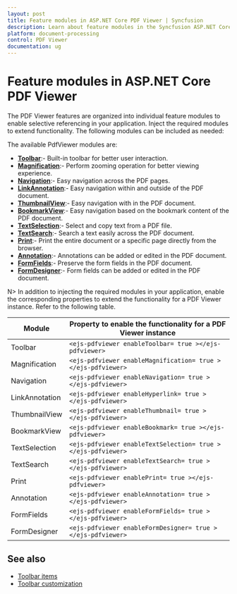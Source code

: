 ```yaml
---
layout: post
title: Feature modules in ASP.NET Core PDF Viewer | Syncfusion
description: Learn about feature modules in the Syncfusion ASP.NET Core PDF Viewer component and how to enable them.
platform: document-processing
control: PDF Viewer
documentation: ug
---
```



# Feature modules in ASP.NET Core PDF Viewer

The PDF Viewer features are organized into individual feature modules to enable selective referencing in your application. Inject the required modules to extend functionality. The following modules can be included as needed:

The available PdfViewer modules are:

* [**Toolbar**](./toolbar-customization):- Built-in toolbar for better user interaction.
* [**Magnification**](./magnification.md):- Perform zooming operation for better viewing experience.
* [**Navigation**](./interactive-pdf-navigation/page-navigation.md):- Easy navigation across the PDF pages.
* [**LinkAnnotation**](./interactive-pdf-navigation/table-of-content-navigation.md):- Easy navigation within and outside of the PDF document.
* [**ThumbnailView**](./interactive-pdf-navigation/page-thumbnail-navigation.md):- Easy navigation with in the PDF document.
* [**BookmarkView**](./interactive-pdf-navigation/bookmark-navigation.md):- Easy navigation based on the bookmark content of the PDF document.
* [**TextSelection**](./textselection.md):- Select and copy text from a PDF file.
* [**TextSearch**](./text-search.md):- Search a text easily across the PDF document.
* [**Print**](./print.md):- Print the entire document or a specific page directly from the browser.
* [**Annotation**](./annotation/text-markup-annotation.md):- Annotations can be added or edited in the PDF document.
* [**FormFields**](./form-designer/create-programmatically.md):- Preserve the form fields in the PDF document.
* [**FormDesigner**](./form-designer/create-programmatically.md):- Form fields can be added or edited in the PDF document.

N> In addition to injecting the required modules in your application, enable the corresponding properties to extend the functionality for a PDF Viewer instance. Refer to the following table.

| Module | Property to enable the functionality for a PDF Viewer instance |
|---|---|
|Toolbar|`<ejs-pdfviewer enableToolbar= true ></ejs-pdfviewer>`|
|Magnification|`<ejs-pdfviewer enableMagnification= true ></ejs-pdfviewer>`|
|Navigation|`<ejs-pdfviewer enableNavigation= true ></ejs-pdfviewer>`|
|LinkAnnotation|`<ejs-pdfviewer enableHyperlink= true ></ejs-pdfviewer>`|
|ThumbnailView|`<ejs-pdfviewer enableThumbnail= true ></ejs-pdfviewer>`|
|BookmarkView|`<ejs-pdfviewer enableBookmark= true ></ejs-pdfviewer>`|
|TextSelection|`<ejs-pdfviewer enableTextSelection= true ></ejs-pdfviewer>`|
|TextSearch|`<ejs-pdfviewer enableTextSearch= true ></ejs-pdfviewer>`|
|Print|`<ejs-pdfviewer enablePrint= true ></ejs-pdfviewer>`|
|Annotation|`<ejs-pdfviewer enableAnnotation= true ></ejs-pdfviewer>`|
|FormFields|`<ejs-pdfviewer enableFormFields= true ></ejs-pdfviewer>`|
|FormDesigner|`<ejs-pdfviewer enableFormDesigner= true ></ejs-pdfviewer>`|

## See also

* [Toolbar items](./toolbar)
* [Toolbar customization](./how-to/toolbar-customization)